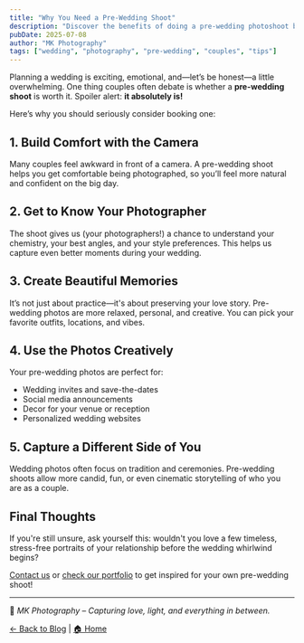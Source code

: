 ```yaml
---
title: "Why You Need a Pre-Wedding Shoot"
description: "Discover the benefits of doing a pre-wedding photoshoot before your big day."
pubDate: 2025-07-08
author: "MK Photography"
tags: ["wedding", "photography", "pre-wedding", "couples", "tips"]
---
```


Planning a wedding is exciting, emotional, and—let’s be honest—a little overwhelming. One thing couples often debate is whether a **pre-wedding shoot** is worth it. Spoiler alert: **it absolutely is!**

Here’s why you should seriously consider booking one:

## 1. Build Comfort with the Camera

Many couples feel awkward in front of a camera. A pre-wedding shoot helps you get comfortable being photographed, so you’ll feel more natural and confident on the big day.

## 2. Get to Know Your Photographer

The shoot gives us (your photographers!) a chance to understand your chemistry, your best angles, and your style preferences. This helps us capture even better moments during your wedding.

## 3. Create Beautiful Memories

It’s not just about practice—it's about preserving your love story. Pre-wedding photos are more relaxed, personal, and creative. You can pick your favorite outfits, locations, and vibes.

## 4. Use the Photos Creatively

Your pre-wedding photos are perfect for:

- Wedding invites and save-the-dates  
- Social media announcements  
- Decor for your venue or reception  
- Personalized wedding websites

## 5. Capture a Different Side of You

Wedding photos often focus on tradition and ceremonies. Pre-wedding shoots allow more candid, fun, or even cinematic storytelling of who you are as a couple.

## Final Thoughts

If you're still unsure, ask yourself this: wouldn't you love a few timeless, stress-free portraits of your relationship before the wedding whirlwind begins?

[Contact us](/#contact) or [check our portfolio](/#portfolio) to get inspired for your own pre-wedding shoot!

---
📸 *MK Photography – Capturing love, light, and everything in between.*

[← Back to Blog](/blog) | [🏠 Home](/)
